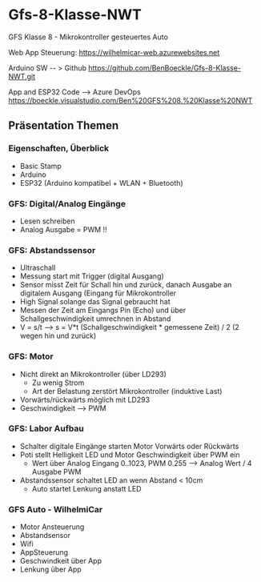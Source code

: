 # Gfs-8-Klasse-NWT

GFS Klasse 8 - Mikrokontroller gesteuertes Auto 

Web App Steuerung: 
https://wilhelmicar-web.azurewebsites.net

Arduino SW -- > Github
https://github.com/BenBoeckle/Gfs-8-Klasse-NWT.git

App and ESP32 Code --> Azure DevOps
https://boeckle.visualstudio.com/Ben%20GFS%208.%20Klasse%20NWT


## Präsentation Themen

### Eigenschaften, Überblick
- Basic Stamp
- Arduino
- ESP32 (Arduino kompatibel + WLAN + Bluetooth)

### GFS: Digital/Analog Eingänge
- Lesen schreiben
- Analog Ausgabe = PWM !!

### GFS: Abstandssensor
- Ultraschall
- Messung start mit Trigger (digital Ausgang)
- Sensor misst Zeit für Schall hin und zurück, danach Ausgabe an digitalem Ausgang (Eingang für Mikrokontroller 
- High Signal solange das Signal gebraucht hat
- Messen der Zeit am Eingangs Pin (Echo) und über Schallgeschwindigkeit umrechnen in Abstand
- V = s/t  --> s = V*t  (Schallgeschwindigkeit * gemessene Zeit) / 2 (2 wegen hin und zurück)

### GFS: Motor
- Nicht direkt an Mikrokontroller (über LD293)
  - Zu wenig Strom
  - Art der Belastung zerstört Mikrokontroller (induktive Last)
- Vorwärts/rückwärts möglich mit LD293
- Geschwindigkeit --> PWM

### GFS: Labor Aufbau
- Schalter digitale Eingänge starten Motor Vorwärts oder Rückwärts
- Poti stellt Helligkeit LED und Motor Geschwindigkeit über PWM ein
  - Wert über Analog Eingang 0..1023, PWM 0.255 --> Analog Wert / 4 Ausgabe PWM
- Abstandssensor schaltet LED an wenn Abstand < 10cm
  - Auto startet Lenkung anstatt LED


### GFS Auto - WilhelmiCar
- Motor Ansteuerung
- Abstandsensor
- Wifi
- AppSteuerung
- Geschwindkeit über App
- Lenkung über App

